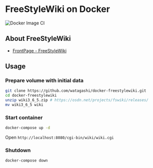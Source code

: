 # FreeStyleWiki on Docker

![Docker Image CI](https://github.com/watagashi/docker-freestylewiki/workflows/Docker%20Image%20CI/badge.svg)

## About FreeStyleWiki

-   [FrontPage - FreeStyleWiki](http://fswiki.osdn.jp/cgi-bin/wiki.cgi)

## Usage

### Prepare volume with initial data

```bash
git clone https://github.com/watagashi/docker-freestylewiki.git
cd docker-freestylewiki
unzip wiki3_6_5.zip # https://osdn.net/projects/fswiki/releases/
mv wiki3_6_5 wiki
```

### Start container

```bash
docker-compose up -d
```

Open `http://localhost:8080/cgi-bin/wiki/wiki.cgi`

### Shutdown

```bash
docker-compose down
```
